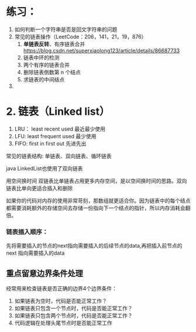 # 练习：
1. 如何判断一个字符串是否是回文字符串的问题
2. 常见的链表操作（LeetCode：206，141，21，19，876）
   1. **单链表反转**、有序链表合并  https://blog.csdn.net/superxiaolong123/article/details/86687733
   3. 链表中环的检测
   4. 两个有序的链表合并
   5. 删除链表倒数第 n 个结点
   6. 求链表的中间结点
3. 

# 2. 链表（Linked list）

1. LRU： least recent used 最近最少使用 
2. LFU: least frequent used 最少使用
3. FIFO: first in first out 先进先出

常见的链表结构: 单链表、双向链表、循环链表

java LinkedList也使用了双向链表

用空间换时间
双链表比单链表占用更多内存空间，是以空间换时间的思路。双向链表比单向更适合插入和删除

如果你的代码对内存的使用非常苛刻，那数组就更适合你。因为链表中的每个结点都需要消耗额外的存储空间去存储一份指向下一个结点的指针，所以内存消耗会翻倍。

### 链表插入顺序：
先将需要插入的节点的next指向需要插入的后续节点的data,再把插入前节点的next 指向需要插入的data

## 重点留意边界条件处理
经常用来检查链表是否正确的边界4个边界条件：
1. 如果链表为空时，代码是否能正常工作？
2. 如果链表只包含一个节点时，代码是否能正常工作？
3. 如果链表只包含两个节点时，代码是否能正常工作？
4. 代码逻辑在处理头尾节点时是否能正常工作
